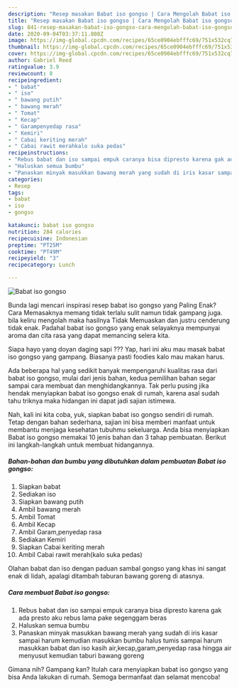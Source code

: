 ```yaml
---
description: "Resep masakan Babat iso gongso | Cara Mengolah Babat iso gongso Yang Mudah Dan Praktis"
title: "Resep masakan Babat iso gongso | Cara Mengolah Babat iso gongso Yang Mudah Dan Praktis"
slug: 841-resep-masakan-babat-iso-gongso-cara-mengolah-babat-iso-gongso-yang-mudah-dan-praktis
date: 2020-09-04T03:37:11.808Z
image: https://img-global.cpcdn.com/recipes/65ce0904ebfffc69/751x532cq70/babat-iso-gongso-foto-resep-utama.jpg
thumbnail: https://img-global.cpcdn.com/recipes/65ce0904ebfffc69/751x532cq70/babat-iso-gongso-foto-resep-utama.jpg
cover: https://img-global.cpcdn.com/recipes/65ce0904ebfffc69/751x532cq70/babat-iso-gongso-foto-resep-utama.jpg
author: Gabriel Reed
ratingvalue: 3.9
reviewcount: 8
recipeingredient:
- " babat"
- " iso"
- " bawang putih"
- " bawang merah"
- " Tomat"
- " Kecap"
- " Garampenyedap rasa"
- " Kemiri"
- " Cabai keriting merah"
- " Cabai rawit merahkalo suka pedas"
recipeinstructions:
- "Rebus babat dan iso sampai empuk caranya bisa dipresto karena gak ada presto aku rebus lama pake segenggam beras"
- "Haluskan semua bumbu"
- "Panaskan minyak masukkan bawang merah yang sudah di iris kasar sampai harum kemudian masukkan bumbu halus tumis sampai harum masukkan babat dan iso kasih air,kecap,garam,penyedap rasa hingga air menyusut kemudian taburi bawang goreng"
categories:
- Resep
tags:
- babat
- iso
- gongso

katakunci: babat iso gongso 
nutrition: 284 calories
recipecuisine: Indonesian
preptime: "PT25M"
cooktime: "PT49M"
recipeyield: "3"
recipecategory: Lunch

---
```



![Babat iso gongso](https://img-global.cpcdn.com/recipes/65ce0904ebfffc69/751x532cq70/babat-iso-gongso-foto-resep-utama.jpg)

Bunda lagi mencari inspirasi resep babat iso gongso yang Paling Enak? Cara Memasaknya memang tidak terlalu sulit namun tidak gampang juga. bila keliru mengolah maka hasilnya Tidak Memuaskan dan justru cenderung tidak enak. Padahal babat iso gongso yang enak selayaknya mempunyai aroma dan cita rasa yang dapat memancing selera kita.

Siapa hayo yang doyan daging sapi ??? Yap, hari ini aku mau masak babat iso gongso yang gampang. Biasanya pasti foodies kalo mau makan harus.

Ada beberapa hal yang sedikit banyak mempengaruhi kualitas rasa dari babat iso gongso, mulai dari jenis bahan, kedua pemilihan bahan segar sampai cara membuat dan menghidangkannya. Tak perlu pusing jika hendak menyiapkan babat iso gongso enak di rumah, karena asal sudah tahu triknya maka hidangan ini dapat jadi sajian istimewa.


Nah, kali ini kita coba, yuk, siapkan babat iso gongso sendiri di rumah. Tetap dengan bahan sederhana, sajian ini bisa memberi manfaat untuk membantu menjaga kesehatan tubuhmu sekeluarga. Anda bisa menyiapkan Babat iso gongso memakai 10 jenis bahan dan 3 tahap pembuatan. Berikut ini langkah-langkah untuk membuat hidangannya.

<!--inarticleads1-->

##### Bahan-bahan dan bumbu yang dibutuhkan dalam pembuatan Babat iso gongso:

1. Siapkan  babat
1. Sediakan  iso
1. Siapkan  bawang putih
1. Ambil  bawang merah
1. Ambil  Tomat
1. Ambil  Kecap
1. Ambil  Garam,penyedap rasa
1. Sediakan  Kemiri
1. Siapkan  Cabai keriting merah
1. Ambil  Cabai rawit merah(kalo suka pedas)


Olahan babat dan iso dengan paduan sambal gongso yang khas ini sangat enak di lidah, apalagi ditambah taburan bawang goreng di atasnya. 

<!--inarticleads2-->

##### Cara membuat Babat iso gongso:

1. Rebus babat dan iso sampai empuk caranya bisa dipresto karena gak ada presto aku rebus lama pake segenggam beras
1. Haluskan semua bumbu
1. Panaskan minyak masukkan bawang merah yang sudah di iris kasar sampai harum kemudian masukkan bumbu halus tumis sampai harum masukkan babat dan iso kasih air,kecap,garam,penyedap rasa hingga air menyusut kemudian taburi bawang goreng




Gimana nih? Gampang kan? Itulah cara menyiapkan babat iso gongso yang bisa Anda lakukan di rumah. Semoga bermanfaat dan selamat mencoba!
